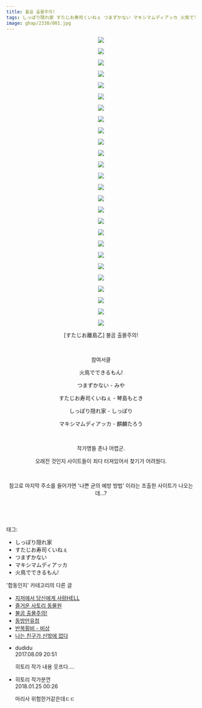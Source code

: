 ```yaml
---
title: 불곰 출몰주의!
tags: しっぽり隠れ家 すたじお寿司くいねぇ つまずかない マキシマムディアッカ 火鳥でできるもん! すたじお離島乙 합동인지
image: ghap/2330/001.jpg
---
```

<div class="article">
<p style="text-align: center; clear: none; float: none;"><img src="{{ site.nasurl }}/ghap/2330/001.jpg"/></p>
<p style="text-align: center; clear: none; float: none;"><img src="{{ site.nasurl }}/ghap/2330/002.jpg"/></p>
<p style="text-align: center; clear: none; float: none;"><img src="{{ site.nasurl }}/ghap/2330/003.jpg"/></p>
<p style="text-align: center; clear: none; float: none;"><img src="{{ site.nasurl }}/ghap/2330/004.jpg"/></p>
<p style="text-align: center; clear: none; float: none;"><img src="{{ site.nasurl }}/ghap/2330/005.jpg"/></p>
<p style="text-align: center; clear: none; float: none;"><img src="{{ site.nasurl }}/ghap/2330/006.jpg"/></p>
<p style="text-align: center; clear: none; float: none;"><img src="{{ site.nasurl }}/ghap/2330/007.jpg"/></p>
<p style="text-align: center; clear: none; float: none;"><img src="{{ site.nasurl }}/ghap/2330/008.jpg"/></p>
<p style="text-align: center; clear: none; float: none;"><img src="{{ site.nasurl }}/ghap/2330/009.jpg"/></p>
<p style="text-align: center; clear: none; float: none;"><img src="{{ site.nasurl }}/ghap/2330/010.jpg"/></p>
<p style="text-align: center; clear: none; float: none;"><img src="{{ site.nasurl }}/ghap/2330/011.jpg"/></p>
<p style="text-align: center; clear: none; float: none;"><img src="{{ site.nasurl }}/ghap/2330/012.jpg"/></p>
<p style="text-align: center; clear: none; float: none;"><img src="{{ site.nasurl }}/ghap/2330/013.jpg"/></p>
<p style="text-align: center; clear: none; float: none;"><img src="{{ site.nasurl }}/ghap/2330/014.jpg"/></p>
<p style="text-align: center; clear: none; float: none;"><img src="{{ site.nasurl }}/ghap/2330/015.jpg"/></p>
<p style="text-align: center; clear: none; float: none;"><img src="{{ site.nasurl }}/ghap/2330/016.jpg"/></p>
<p style="text-align: center; clear: none; float: none;"><img src="{{ site.nasurl }}/ghap/2330/017.jpg"/></p>
<p style="text-align: center; clear: none; float: none;"><img src="{{ site.nasurl }}/ghap/2330/018.jpg"/></p>
<p style="text-align: center; clear: none; float: none;"><img src="{{ site.nasurl }}/ghap/2330/019.jpg"/></p>
<p style="text-align: center; clear: none; float: none;"><img src="{{ site.nasurl }}/ghap/2330/020.jpg"/></p>
<p style="text-align: center; clear: none; float: none;"><img src="{{ site.nasurl }}/ghap/2330/021.jpg"/></p>
<p style="text-align: center; clear: none; float: none;"><img src="{{ site.nasurl }}/ghap/2330/022.jpg"/></p>
<p style="text-align: center; clear: none; float: none;"><img src="{{ site.nasurl }}/ghap/2330/023.jpg"/></p>
<p style="text-align: center; clear: none; float: none;"><img src="{{ site.nasurl }}/ghap/2330/024.jpg"/></p>
<p style="text-align: center; clear: none; float: none;"><img src="{{ site.nasurl }}/ghap/2330/025.jpg"/></p>
<p style="text-align: center; clear: none; float: none;"><img src="{{ site.nasurl }}/ghap/2330/026.jpg"/></p>
<p style="text-align: center; clear: none; float: none;">[すたじお離島乙] 불곰 출몰주의!</p>
<p style="text-align: center; clear: none; float: none;"><br/></p>
<p style="text-align: center; clear: none; float: none;">참여서클</p>
<p style="text-align: center; clear: none; float: none;">火鳥でできるもん!</p>
<p style="text-align: center; clear: none; float: none;">つまずかない - みや</p>
<p style="text-align: center; clear: none; float: none;">すたじお寿司くいねぇ - 琴島もとき</p>
<p style="text-align: center; clear: none; float: none;">しっぽり隠れ家 - しっぽり</p>
<p style="text-align: center; clear: none; float: none;">マキシマムディアッカ - 麒麟たろう</p>
<p style="text-align: center; clear: none; float: none;"><br/></p>
<p style="text-align: center; clear: none; float: none;">작가명들 존나 어렵군.</p>
<p style="text-align: center; clear: none; float: none;">오래전 것인지 사이트들이 죄다 터져있어서 찾기가 어려웠다.</p>
<p style="text-align: center; clear: none; float: none;"><br/></p>
<p style="text-align: center; clear: none; float: none;">참고로 마지막 주소를 들어가면 '나쁜 균의 예방 방법' 이라는 조촐한 사이트가 나오는데...?</p>
<p style="text-align: center; clear: none; float: none;"><br/></p>
<p><br/></p>
</div><div class="tagTrail">
<p>태그: </p>
<ul>
<li>しっぽり隠れ家</li>
<li>すたじお寿司くいねぇ</li>
<li>つまずかない</li>
<li>マキシマムディアッカ</li>
<li>火鳥でできるもん!</li>
</ul>
</div><div class="another">
<p>'합동인지' 카테고리의 다른 글</p>
<ul>
<li><a href="/2016-09-25-ghap_2342">지저에서 당신에게 사랑HELL</a></li>
<li><a href="/2016-09-25-ghap_2340">즐거운 사토리 동물원</a></li>
<li><a href="/2016-09-25-ghap_2330">불곰 출몰주의!</a></li>
<li><a href="/2016-09-24-ghap_2319">동방만유첩</a></li>
<li><a href="/2016-09-23-ghap_2314">반복횡비 - 비상</a></li>
<li><a href="/2016-09-23-ghap_2302">나는 친구가 신밖에 없다</a></li>
</ul>
</div><div class="cb_module cb_fluid">
<div class="cb_wrt cb_profile">
<div class="comment">
<ul>
<li class="cb_thumb_off" id="comment15055525">
<div class="cb_comment_area">
<div class="cb_info_area">
<div class="cb_section">
<span class="cb_nick_name">dudidu</span>
</div>
<div class="cb_section">
<span class="cb_date">2017.08.09 20:51 </span>
</div>
</div>
<div class="cb_dsc_comment">
<p class="cb_dsc">
											히토리 작가 내용 웃프다....
										</p>
</div>
</div></li>
<li class="cb_thumb_off" id="comment15182241">
<div class="cb_comment_area">
<div class="cb_info_area">
<div class="cb_section">
<span class="cb_nick_name">히토리 작가분껀</span>
</div>
<div class="cb_section">
<span class="cb_date">2018.01.25 00:26 </span>
</div>
</div>
<div class="cb_dsc_comment">
<p class="cb_dsc">
											마리사 위험한거같은데ㄷㄷ
										</p>
</div>
</div></li>
</ul>
</div>
</div><!-- commentList close -->
</div>